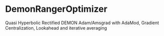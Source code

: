 # DemonRangerOptimizer
Quasi Hyperbolic Rectified DEMON Adam/Amsgrad with AdaMod, Gradient Centralization, Lookahead and iterative averaging
